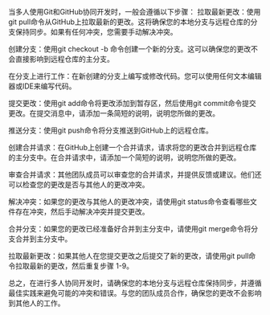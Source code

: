 当多人使用Git和GitHub协同开发时，一般会遵循以下步骤：
拉取最新更改：使用git pull命令从GitHub上拉取最新的更改。这将确保您的本地分支与远程仓库的分支保持同步。如果有任何冲突，您需要手动解决冲突。

创建分支：使用git checkout -b <branch-name>命令创建一个新的分支。这可以确保您的更改不会直接影响到远程仓库的主分支。

在分支上进行工作：在新创建的分支上编写或修改代码。您可以使用任何文本编辑器或IDE来编写代码。

提交更改：使用git add命令将更改添加到暂存区，然后使用git commit命令提交更改。在提交消息中，请添加一条简短的说明，说明您所做的更改。

推送分支：使用git push命令将分支推送到GitHub上的远程仓库。

创建合并请求：在GitHub上创建一个合并请求，请求将您的更改合并到远程仓库的主分支中。在合并请求中，请添加一个简短的说明，说明您所做的更改。

审查合并请求：其他团队成员可以审查您的合并请求，并提供反馈或建议。他们还可以检查您的更改是否与其他人的更改冲突。

解决冲突：如果您的更改与其他人的更改冲突，请使用git status命令查看哪些文件存在冲突，然后手动解决冲突并提交更改。

合并分支：如果您的更改已经准备好合并到主分支中，请使用git merge命令将分支合并到主分支中。

拉取最新更改：如果其他人在您提交更改之后提交了新的更改，请使用git pull命令拉取最新的更改，然后重复步骤 1-9。

总之，在进行多人协同开发时，请确保您的本地分支与远程仓库保持同步，并遵循最佳实践来避免可能的冲突和错误。与您的团队成员合作，确保您的更改不会影响到其他人的工作。
